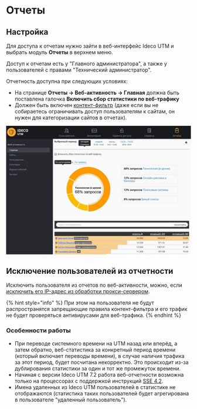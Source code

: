 # Отчеты

## Настройка

Для доступа к отчетам нужно зайти в веб-интерфейс Ideco UTM и выбрать модуль **Отчеты** в верхнем меню.

Доступ к отчетам есть у "Главного администратора", а также у пользователей с правами "Технический администратор".

Отчетность доступна при следующих условиях:

* На странице **Отчеты -> Веб-активность -> Главная** должна быть поставлена галочка **Включить сбор статистики по веб-трафику**
* Должен быть включен [контент-фильтр](access-rules/content-filter/) (даже если вы не собираетесь ограничивать доступ пользователям к сайтам, он нужен для категоризации сайтов в отчетах).

![](attachments/2261141/7110831.jpg)

## Исключение пользователей из отчетности

Исключить пользователя из отчетов по веб-активности, можно, если [исключить его IP-адрес из обработки прокси-сервером](services/proxy/exclusions.md).

{% hint style="info" %}
При этом на пользователя не будут распространятся запрещающие правила контент-фильтра и его трафик не будет проверяться антивирусами для веб-трафика.
{% endhint %}

### Особенности работы

* При переводе системного времени на UTM назад или вперёд, а затем обратно, веб-статистика за конкретный период времени (который включает переводы времени), в случае наличия трафика за этот период, будет посчитана некорректно. Это происходит из-за дублирования статистики за один и тот же промежуток времени.
* Начиная с версии Ideco UTM 7.2 работа веб-отчетности возможна только на процессорах с поддержкой инструкций [SSE 4.2](https://ru.wikipedia.org/wiki/SSE4).
* Имена удаленных из Ideco UTM пользователей в статистике не отображаются (статистика таких пользователей будет агрегирована в пользователе "удаленный пользователь").
